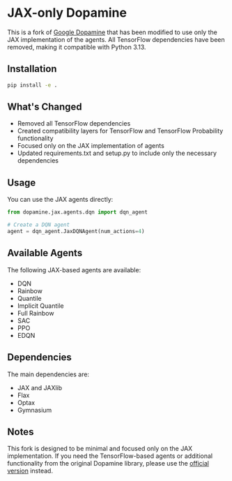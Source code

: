 # JAX-only Dopamine

This is a fork of [Google Dopamine](https://github.com/google/dopamine) that has been modified to use only the JAX implementation of the agents. All TensorFlow dependencies have been removed, making it compatible with Python 3.13.

## Installation

```bash
pip install -e .
```

## What's Changed

- Removed all TensorFlow dependencies
- Created compatibility layers for TensorFlow and TensorFlow Probability functionality
- Focused only on the JAX implementation of agents
- Updated requirements.txt and setup.py to include only the necessary dependencies

## Usage

You can use the JAX agents directly:

```python
from dopamine.jax.agents.dqn import dqn_agent

# Create a DQN agent
agent = dqn_agent.JaxDQNAgent(num_actions=4)
```

## Available Agents

The following JAX-based agents are available:

- DQN
- Rainbow
- Quantile
- Implicit Quantile
- Full Rainbow
- SAC
- PPO
- EDQN

## Dependencies

The main dependencies are:

- JAX and JAXlib
- Flax
- Optax
- Gymnasium

## Notes

This fork is designed to be minimal and focused only on the JAX implementation. If you need the TensorFlow-based agents or additional functionality from the original Dopamine library, please use the [official version](https://github.com/google/dopamine) instead. 
